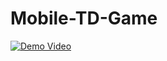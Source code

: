 # Mobile-TD-Game
[![Demo Video](https://i9.ytimg.com/vi/JVNJIdXErqA/mq2.jpg?sqp=CPDVu4gG&rs=AOn4CLDFodWSSZdDpgEIWQzn3SaNAjPpIA)](https://www.youtube.com/watch?v=JVNJIdXErqA)
